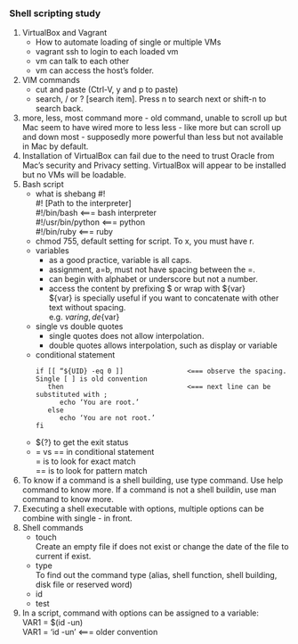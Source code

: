### Shell scripting study

1. VirtualBox and Vagrant 
   - How to automate loading of single or multiple VMs 
   - vagrant ssh to login to each loaded vm 
   - vm can talk to each other 
   - vm can access the host’s folder.
2. VIM commands 
   - cut and paste (Ctrl-V, y and p to paste) 
   - search, / or ? [search item]. Press n to search next or shift-n to search back.
3. more, less, most command
   more - old command, unable to scroll up but Mac seem to have wired more to less
   less - like more but can scroll up and down
   most - supposedly more powerful than less but not available in Mac by default.
4. Installation of VirtualBox can fail due to the need to trust Oracle from Mac’s security and Privacy setting. VirtualBox will appear to be installed but no VMs will be loadable.
5. Bash script
   - what is shebang #!  
     #! [Path to the interpreter]  
     #!/bin/bash            <=== bash interpreter  
     #!/usr/bin/python      <=== python  
     #!/bin/ruby            <=== ruby
   - chmod 755, default setting for script. To x, you must have r.
   - variables  
     - as a good practice, variable is all caps.   
     - assignment, a=b, must not have spacing between the =.  
     - can begin with alphabet or underscore but not a number.  
     - access the content by prefixing $ or wrap with ${var}     
       ${var} is specially useful if you want to concatenate with other text without spacing.            
       e.g. ${var}ing, de${var}
   - single vs double quotes  
     - single quotes does not allow interpolation.   
     - double quotes allows interpolation, such as display or variable
   - conditional statement   
     ``` 
     if [[ “${UID} -eq 0 ]]                <=== observe the spacing. Single [ ] is old convention   
        then                               <=== next line can be substituted with ;       
           echo ‘You are root.’   
        else      
           echo ‘You are not root.’   
     fi
     ```
   - ${?} to get the exit status
   - = vs == in conditional statement   
     = is to look for exact match   
     == is to look for pattern match
6. To know if a command is a shell building, use type command. Use help command to know more.
   If a command is not a shell buildin, use man command to know more.
7. Executing a shell executable with options, multiple options can be combine with single - in front.
8. Shell commands
   - touch  
     Create an empty file if does not exist or change the date of the file to current if exist.
   - type   
     To find out the command type (alias, shell function, shell building, disk file or reserved word)
   - id
   - test  
9. In a script, command with options can be assigned to a variable:    
   VAR1 = $(id -un)  
   VAR1 = ‘id -un’      <=== older convention 
